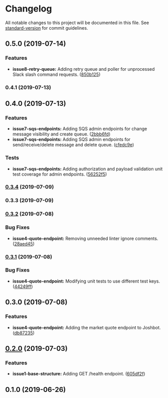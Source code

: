 # Changelog

All notable changes to this project will be documented in this file. See [standard-version](https://github.com/conventional-changelog/standard-version) for commit guidelines.

## 0.5.0 (2019-07-14)


### Features

* **issue8-retry-queue:** Adding retry queue and poller for unprocessed Slack slash command requests. ([850b125](https://github.com/joshuarwynn/joshbot/commit/850b125))



### 0.4.1 (2019-07-13)



## 0.4.0 (2019-07-13)


### Features

* **issue7-sqs-endpoints:** Adding SQS admin endpoints for change message visibility and create queue. ([2bbb6fd](https://github.com/joshuarwynn/joshbot/commit/2bbb6fd))
* **issue7-sqs-endpoints:** Adding SQS admin endpoints for send/receive/delete message and delete queue. ([cfedc9e](https://github.com/joshuarwynn/joshbot/commit/cfedc9e))


### Tests

* **issue7-sqs-endpoints:** Adding authorization and payload validation unit test coverage for admin endpoints. ([56252f5](https://github.com/joshuarwynn/joshbot/commit/56252f5))



### [0.3.4](https://github.com/joshuarwynn/joshbot/compare/v0.3.3...v0.3.4) (2019-07-09)



### 0.3.3 (2019-07-09)



### [0.3.2](https://github.com/joshuarwynn/joshbot/compare/v0.3.1...v0.3.2) (2019-07-08)


### Bug Fixes

* **issue4-quote-endpoint:** Removing unneeded linter ignore comments. ([28aed45](https://github.com/joshuarwynn/joshbot/commit/28aed45))



### [0.3.1](https://github.com/joshuarwynn/joshbot/compare/v0.3.0...v0.3.1) (2019-07-08)


### Bug Fixes

* **issue4-quote-endpoint:** Modifying unit tests to use different test keys. ([44249ff](https://github.com/joshuarwynn/joshbot/commit/44249ff))



## 0.3.0 (2019-07-08)


### Features

* **issue4-quote-endpoint:** Adding the market quote endpoint to Joshbot. ([db87235](https://github.com/joshuarwynn/joshbot/commit/db87235))



## [0.2.0](https://github.com/joshuarwynn/joshbot/compare/v0.1.0...v0.2.0) (2019-07-03)


### Features

* **issue1-base-structure:** Adding GET /health endpoint. ([605df2f](https://github.com/joshuarwynn/joshbot/commit/605df2f))



## 0.1.0 (2019-06-26)
